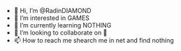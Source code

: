 - 👋 Hi, I’m @RadinDIAMOND
- 👀 I’m interested in GAMES
- 🌱 I’m currently learning NOTHING
- 💞️ I’m looking to collaborate on 🗿
- 📫 How to reach me shearch me in net and find nothing

<!---
RadinDIAMOND/RadinDIAMOND is a ✨ special ✨ repository because its `README.md` (this file) appears on your GitHub profile.
You can click the Preview link to take a look at your changes.
--->

